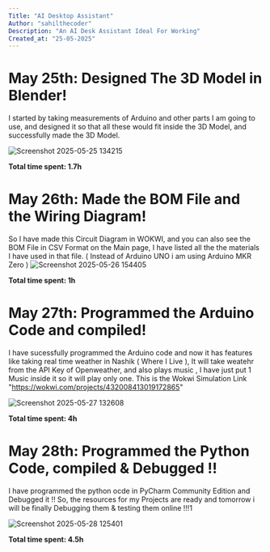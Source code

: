 ```yaml
---
Title: "AI Desktop Assistant"
Author: "sahilthecoder"
Description: "An AI Desk Assistant Ideal For Working"
Created_at: "25-05-2025"
---
```


# May 25th: Designed The 3D Model in Blender!

I started by taking measurements of Arduino and other parts I am going to use, and designed it so that all these would fit inside the 3D Model, and successfully made the 3D Model.

![Screenshot 2025-05-25 134215](https://github.com/user-attachments/assets/683ecc79-a0c6-4bd7-b62d-e074624426e3)


**Total time spent: 1.7h**

# May 26th: Made the BOM File and the Wiring Diagram!

So I have made this Circuit Diagram in WOKWI, and you can also see the BOM File in CSV Format on the Main page, I have listed all the the materials I have used in that file.
( Instead of Arduino UNO i am using Arduino MKR Zero )
![Screenshot 2025-05-26 154405](https://github.com/user-attachments/assets/a7dc0d99-2674-40f5-b842-e473253d194b)



**Total time spent: 1h**

# May 27th: Programmed the Arduino Code and compiled!

I have sucessfully programmed the Arduino code and now it has features like taking real time weather in Nashik ( Where I Live ), It will take weatehr from the API Key of Openweather, and also plays music , I  have just put 1 Music inside it so it will play only one. This is the Wokwi Simulation Link "https://wokwi.com/projects/432008413019172865"

![Screenshot 2025-05-27 132608](https://github.com/user-attachments/assets/bf38f1d7-71b0-46e5-abe1-f88cb06e35c4)

**Total time spent: 4h**

# May 28th: Programmed the Python Code, compiled & Debugged !!

I have programmed the python ocde in PyCharm Community Edition and Debugged it !!
So, the resources for my Projects are ready and tomorrow i will be finally Debugging them & testing them online !!!1

![Screenshot 2025-05-28 125401](https://github.com/user-attachments/assets/a301933d-f8dd-417f-b3ef-c9551ba70eb8)

**Total time spent: 4.5h**

